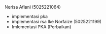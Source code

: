 Nerisa Afiani (5025221064)
- implementasi pka
- implementasi rsa
Ike Norfaize (5025221199)
- Imlementasi PKA (Perbaikan)
